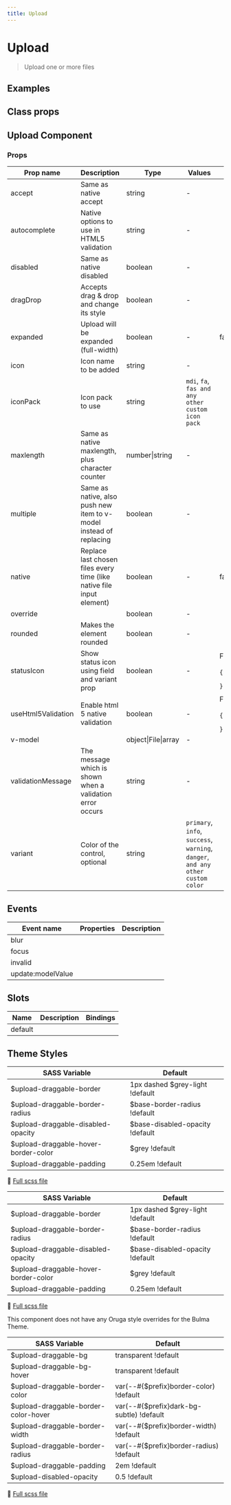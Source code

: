```yaml
---
title: Upload
---
```


# Upload

<div class="vp-doc">

> Upload one or more files

<Carbon />
</div>

<div class="vp-doc">

## Examples

  <example-upload />
  
</div>
<div class="vp-doc">

## Class props

<inspector-upload-viewer />

</div>

<div class="vp-doc">

## Upload Component

### Props

| Prop name          | Description                                                           | Type                | Values                                                                          | Default                                                                                                                                  |
| ------------------ | --------------------------------------------------------------------- | ------------------- | ------------------------------------------------------------------------------- | ---------------------------------------------------------------------------------------------------------------------------------------- |
| accept             | Same as native accept                                                 | string              | -                                                                               |                                                                                                                                          |
| autocomplete       | Native options to use in HTML5 validation                             | string              | -                                                                               |                                                                                                                                          |
| disabled           | Same as native disabled                                               | boolean             | -                                                                               |                                                                                                                                          |
| dragDrop           | Accepts drag & drop and change its style                              | boolean             | -                                                                               |                                                                                                                                          |
| expanded           | Upload will be expanded (full-width)                                  | boolean             | -                                                                               | false                                                                                                                                    |
| icon               | Icon name to be added                                                 | string              | -                                                                               |                                                                                                                                          |
| iconPack           | Icon pack to use                                                      | string              | `mdi`, `fa`, `fas and any other custom icon pack`                               |                                                                                                                                          |
| maxlength          | Same as native maxlength, plus character counter                      | number\|string      | -                                                                               |                                                                                                                                          |
| multiple           | Same as native, also push new item to v-model instead of replacing    | boolean             | -                                                                               |                                                                                                                                          |
| native             | Replace last chosen files every time (like native file input element) | boolean             | -                                                                               | false                                                                                                                                    |
| override           |                                                                       | boolean             | -                                                                               |                                                                                                                                          |
| rounded            | Makes the element rounded                                             | boolean             | -                                                                               |                                                                                                                                          |
| statusIcon         | Show status icon using field and variant prop                         | boolean             | -                                                                               | <div>From <b>config</b></div><br><code style='white-space: nowrap; padding: 0;'>{<br>&nbsp;&nbsp; "statusIcon": true<br>}</code>         |
| useHtml5Validation | Enable html 5 native validation                                       | boolean             | -                                                                               | <div>From <b>config</b></div><br><code style='white-space: nowrap; padding: 0;'>{<br>&nbsp;&nbsp; "useHtml5Validation": true<br>}</code> |
| v-model            |                                                                       | object\|File\|array | -                                                                               |                                                                                                                                          |
| validationMessage  | The message which is shown when a validation error occurs             | string              | -                                                                               |                                                                                                                                          |
| variant            | Color of the control, optional                                        | string              | `primary`, `info`, `success`, `warning`, `danger`, `and any other custom color` |                                                                                                                                          |

## Events

| Event name        | Properties | Description |
| ----------------- | ---------- | ----------- |
| blur              |            |
| focus             |            |
| invalid           |            |
| update:modelValue |            |

## Slots

| Name    | Description | Bindings |
| ------- | ----------- | -------- |
| default |             |          |

</div>
<div class="vp-doc">

## Theme Styles

<div class="theme-orugabase">
 
| SASS Variable  | Default |
| -------------- | ------- |
| $upload-draggable-border | 1px dashed $grey-light !default |
| $upload-draggable-border-radius | $base-border-radius !default |
| $upload-draggable-disabled-opacity | $base-disabled-opacity !default |
| $upload-draggable-hover-border-color | $grey !default |
| $upload-draggable-padding | 0.25em !default |

📄 [Full scss file](https://github.com/oruga-ui/oruga/blob/master/packages/oruga/src/scss/components/_upload.scss)

</div>

<div class="theme-orugafull">
 
| SASS Variable  | Default |
| -------------- | ------- |
| $upload-draggable-border | 1px dashed $grey-light !default |
| $upload-draggable-border-radius | $base-border-radius !default |
| $upload-draggable-disabled-opacity | $base-disabled-opacity !default |
| $upload-draggable-hover-border-color | $grey !default |
| $upload-draggable-padding | 0.25em !default |

📄 [Full scss file](https://github.com/oruga-ui/oruga/blob/master/packages/oruga/src/scss/components/_upload.scss)

</div>

<div class="theme-bulma">

<p> This component does not have any Oruga style overrides for the Bulma Theme. </p>
      
</div>

<div class="theme-bootstrap">
 
| SASS Variable  | Default |
| -------------- | ------- |
| $upload-draggable-bg | transparent !default |
| $upload-draggable-bg-hover | transparent !default |
| $upload-draggable-border-color | var(--#{$prefix}border-color) !default |
| $upload-draggable-border-color-hover | var(--#{$prefix}dark-bg-subtle) !default |
| $upload-draggable-border-width | var(--#{$prefix}border-width) !default |
| $upload-draggable-border-radius | var(--#{$prefix}border-radius) !default |
| $upload-draggable-padding | 2em !default |
| $upload-disabled-opacity | 0.5 !default |

📄 [Full scss file](https://github.com/oruga-ui/theme-bootstrap/tree/main/src/assets/scss/components/_upload.scss)

</div>

</div>
